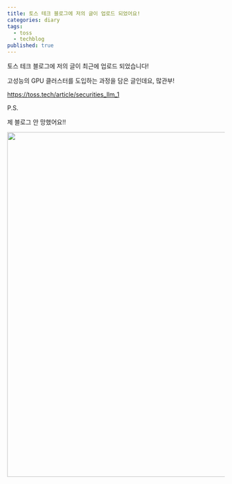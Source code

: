 ```yaml
---
title: 토스 테크 블로그에 저의 글이 업로드 되었어요!
categories: diary
tags:
  - toss
  - techblog
published: true
---
```

토스 테크 블로그에 저의 글이 최근에 업로드 되었습니다!

고성능의 GPU 클러스터를 도입하는 과정을 담은 글인데요, 많관부!

https://toss.tech/article/securities_llm_1


P.S.

제 블로그 안 망했어요!!

<p align="center"> <img width="800" src="https://i.namu.wiki/i/NR5mev6O5WGx3OsIivTrlQ_VdWi8DiNNzPv849KxBix1eJjahJPH3b_cPVOrTaTN_w7vU6185Hgu6sATVxlQBn86og5RT8pbNubestyShLthGY-vHmEeK7qCa6N0qTli7c8xidGDoIEUSKXH2XPM9A.webp"></p>
